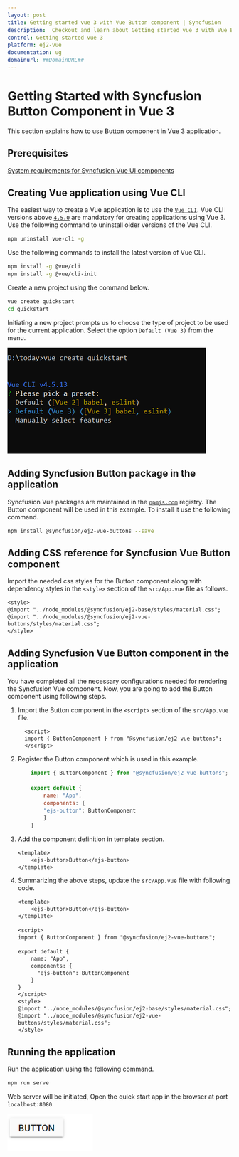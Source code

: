 ```yaml
---
layout: post
title: Getting started vue 3 with Vue Button component | Syncfusion
description:  Checkout and learn about Getting started vue 3 with Vue Button component of Syncfusion Essential JS 2 and more details.
control: Getting started vue 3 
platform: ej2-vue
documentation: ug
domainurl: ##DomainURL##
---
```


# Getting Started with Syncfusion Button Component in Vue 3

This section explains how to use Button component in Vue 3 application.

## Prerequisites

[System requirements for Syncfusion Vue UI components](https://ej2.syncfusion.com/vue/documentation/system-requirements/)

## Creating Vue application using Vue CLI

The easiest way to create a Vue application is to use the [`Vue CLI`](https://github.com/vuejs/vue-cli). Vue CLI versions above [`4.5.0`](https://v3.vuejs.org/guide/migration/introduction.html#vue-cli) are mandatory for creating applications using Vue 3. Use the following command to uninstall older versions of the Vue CLI.

```bash
npm uninstall vue-cli -g
```

Use the following commands to install the latest version of Vue CLI.

```bash
npm install -g @vue/cli
npm install -g @vue/cli-init
```

Create a new project using the command below.

```bash
vue create quickstart
cd quickstart
```

Initiating a new project prompts us to choose the type of project to be used for the current application. Select the option `Default (Vue 3)` from the menu.

![Reference](./images/vue3-terminal.png)

## Adding Syncfusion Button package in the application

Syncfusion Vue packages are maintained in the [`npmjs.com`](https://www.npmjs.com/~syncfusionorg) registry.
The Button component will be used in this example. To install it use the following command.

```bash
npm install @syncfusion/ej2-vue-buttons --save
```

## Adding CSS reference for Syncfusion Vue Button component

Import the needed css styles for the Button component along with dependency styles in the `<style>` section of the `src/App.vue` file as follows.

```
<style>
@import "../node_modules/@syncfusion/ej2-base/styles/material.css";
@import "../node_modules/@syncfusion/ej2-vue-buttons/styles/material.css";
</style>
```

## Adding Syncfusion Vue Button component in the application

You have completed all the necessary configurations needed  for rendering the Syncfusion Vue component. Now, you are going to add the Button component using following steps.

1. Import the Button component in the `<script>` section of the `src/App.vue` file.

    ```
      <script>
      import { ButtonComponent } from "@syncfusion/ej2-vue-buttons";
      </script>
    ```

2. Register the Button component which is used in this example.
  
    ```js
        import { ButtonComponent } from "@syncfusion/ej2-vue-buttons";

        export default {
            name: "App",
            components: {
            "ejs-button": ButtonComponent
            }
        }
    ```

3. Add the component definition in template section.

    ```
    <template>
        <ejs-button>Button</ejs-button>
    </template>
    ```

4. Summarizing the above steps, update the `src/App.vue` file with following code.

    ```
    <template>
        <ejs-button>Button</ejs-button>
    </template>

    <script>
    import { ButtonComponent } from "@syncfusion/ej2-vue-buttons";

    export default {
        name: "App",
        components: {
          "ejs-button": ButtonComponent
        }
    }
    </script>
    <style>
    @import "../node_modules/@syncfusion/ej2-base/styles/material.css";
    @import "../node_modules/@syncfusion/ej2-vue-buttons/styles/material.css";
    </style>
    ```

## Running the application

Run the application using the following command.

```bash
npm run serve
```

Web server will be initiated, Open the quick start app in the browser at port `localhost:8080`.

![Output](./images/vue-button.PNG)